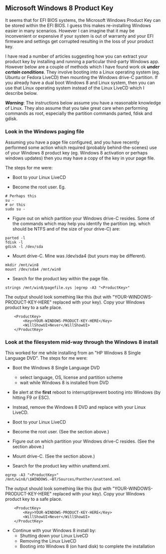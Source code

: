 
## Microsoft Windows 8 Product Key

It seems that for EFI BIOS systems, the Microsoft Windows
Product Key can be stored within the EFI BIOS. I guess
this makes re-installing Windows easier in many scenarios.
However I can imagine that it may be inconvenient or
expensive if your system is out of warranty and your EFI
firmware and settings get corrupted resulting in the
loss of your product key.

I have read a number of articles suggesting how you can
extract your product key by installing and running a
particular third-party Windows app. However below are a couple of
methods which I have found work ok ___under certain
conditions___. They involve booting into a Linux
operating system (eg. Ubuntu or Fedora LiveCD) then
mounting the Windows drive-C partition. If you already have
a dual boot Windows 8 and Linux system, then you can use
that Linux operating system instead of the Linux LiveCD
which I describe below.

___Warning___: The instructions below assume you have a
reasonable knowledge of Linux. They also assume that you
take great care when performing commands as root,
especially the partition commands parted, fdisk and gdisk.

### Look in the Windows paging file

Assuming you have a page file configured, and you have
recently performed some action which required (probably
behind-the-scenes) use of your Windows 8 product key
(eg. Windows 8 activation or perhaps windows updates)
then you may have a copy of the key in your page file.

The steps for me were:
- Boot to your Linux LiveCD

- Become the root user. Eg.
```
# Perhaps this
su -
# or this
sudo su -
```

- Figure out on which partition your Windows drive-C
  resides. Some of the commands which may help you
  identify the partition (eg. which should be NTFS
  and of the size of your drive-C) are:
```
parted -l
fdisk -l
gdisk -l /dev/sda
```

- Mount drive-C. Mine was /dev/sda4 (but yours may be different).
```
mkdir /mnt/win8
mount /dev/sda4 /mnt/win8
```

- Search for the product key within the page file.
```
strings /mnt/win8/pagefile.sys |egrep -A3 "<ProductKey>"
```
The output should look something like this (but with
"YOUR-WINDOWS-PRODUCT-KEY-HERE" replaced with your key).
Copy your Windows product key to a safe place.
```
    <ProductKey>
        <Key>YOUR-WINDOWS-PRODUCT-KEY-HERE</Key>
        <WillShowUI>Never</WillShowUI>
    </ProductKey>
```

### Look at the filesystem mid-way through the Windows 8 install

This worked for me while installing from an "HP Windows 8 Single
Language DVD".  The steps for me were:

- Boot the Windows 8 Single Language DVD
  * select language, OS, license and partition scheme
  * wait while Windows 8 is installed from DVD

- Be alert at the __first__ reboot to interrupt/prevent booting
  into Windows (by hitting F9 or ESC).

- Instead, remove the Windows 8 DVD and replace with your
  Linux LiveCD.

- Boot to your Linux LiveCD

- Become the root user. (See the section above.)

- Figure out on which partition your Windows drive-C
  resides. (See the section above.)

- Mount drive-C. (See the section above.)

- Search for the product key within unattend.xml.
```
egrep -A3 "<ProductKey>" /mnt/win8/\$WINDOWS.~BT/Sources/Panther/unattend.xml
```
The output should look something like this (but with
"YOUR-WINDOWS-PRODUCT-KEY-HERE" replaced with your key).
Copy your Windows product key to a safe place.
```
    <ProductKey>
        <Key>YOUR-WINDOWS-PRODUCT-KEY-HERE</Key>
        <WillShowUI>Never</WillShowUI>
    </ProductKey>
```

- Continue with your Windows 8 install by:
  * Shutting down your Linux LiveCD
  * Removing the Linux LiveCD
  * Booting into Windows 8 (on hard disk) to complete the installation

